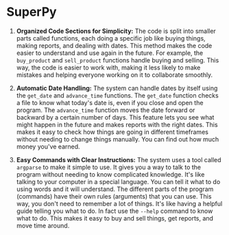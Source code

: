 # SuperPy

1. **Organized Code Sections for Simplicity:**
The code is split into smaller parts called functions, each doing a specific job like buying things, making reports, and dealing with dates. This method makes the code easier to understand and use again in the future. For example, the `buy_product` and `sell_product` functions handle buying and selling. This way, the code is easier to work with, making it less likely to make mistakes and helping everyone working on it to collaborate smoothly.

2. **Automatic Date Handling:**
The system can handle dates by itself using the `get_date` and `advance_time` functions. The `get_date` function checks a file to know what today's date is, even if you close and open the program. The `advance_time` function moves the date forward or backward by a certain number of days. This feature lets you see what might happen in the future and makes reports with the right dates. This makes it easy to check how things are going in different timeframes without needing to change things manually. You can find out how much money you've earned.

3. **Easy Commands with Clear Instructions:**
The system uses a tool called `argparse` to make it simple to use. It gives you a way to talk to the program without needing to know complicated knowledge. It's like talking to your computer in a special language. You can tell it what to do using words and it will understand. The different parts of the program (commands) have their own rules (arguments) that you can use. This way, you don't need to remember a lot of things. It's like having a helpful guide telling you what to do. In fact use the `--help` command to know what to do. This makes it easy to buy and sell things, get reports, and move time around. 
